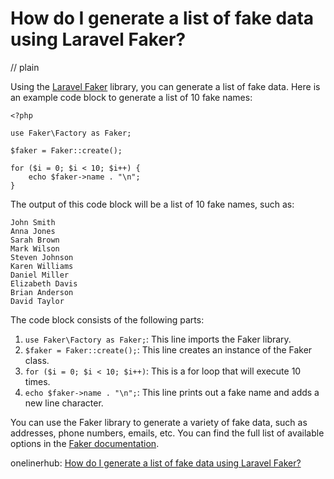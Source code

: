 # How do I generate a list of fake data using Laravel Faker?
// plain

Using the [Laravel Faker](https://github.com/fzaninotto/Faker) library, you can generate a list of fake data. Here is an example code block to generate a list of 10 fake names:

```
<?php

use Faker\Factory as Faker;

$faker = Faker::create();

for ($i = 0; $i < 10; $i++) {
    echo $faker->name . "\n";
}
```

The output of this code block will be a list of 10 fake names, such as:

```
John Smith
Anna Jones
Sarah Brown
Mark Wilson
Steven Johnson
Karen Williams
Daniel Miller
Elizabeth Davis
Brian Anderson
David Taylor
```

The code block consists of the following parts:
1. `use Faker\Factory as Faker;`: This line imports the Faker library.
2. `$faker = Faker::create();`: This line creates an instance of the Faker class.
3. `for ($i = 0; $i < 10; $i++)`: This is a for loop that will execute 10 times.
4. `echo $faker->name . "\n";`: This line prints out a fake name and adds a new line character.

You can use the Faker library to generate a variety of fake data, such as addresses, phone numbers, emails, etc. You can find the full list of available options in the [Faker documentation](https://github.com/fzaninotto/Faker#formatters).

onelinerhub: [How do I generate a list of fake data using Laravel Faker?](https://onelinerhub.com/php-faker/how-do-i-generate-a-list-of-fake-data-using-laravel-faker)
